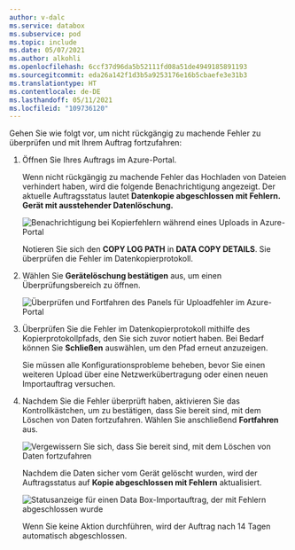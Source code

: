 ```yaml
---
author: v-dalc
ms.service: databox
ms.subservice: pod
ms.topic: include
ms.date: 05/07/2021
ms.author: alkohli
ms.openlocfilehash: 6ccf37d96da5b52111fd08a51de4949185891193
ms.sourcegitcommit: eda26a142f1d3b5a9253176e16b5cbaefe3e31b3
ms.translationtype: HT
ms.contentlocale: de-DE
ms.lasthandoff: 05/11/2021
ms.locfileid: "109736120"
---
```

Gehen Sie wie folgt vor, um nicht rückgängig zu machende Fehler zu überprüfen und mit Ihrem Auftrag fortzufahren:

1. Öffnen Sie Ihres Auftrags im Azure-Portal.  

   Wenn nicht rückgängig zu machende Fehler das Hochladen von Dateien verhindert haben, wird die folgende Benachrichtigung angezeigt. Der aktuelle Auftragsstatus lautet **Datenkopie abgeschlossen mit Fehlern. Gerät mit ausstehender Datenlöschung.**

   ![Benachrichtigung bei Kopierfehlern während eines Uploads in Azure-Portal](media/data-box-review-nonretryable-errors/copy-errors-in-upload-01.png)

   Notieren Sie sich den **COPY LOG PATH** in **DATA COPY DETAILS**. Sie überprüfen die Fehler im Datenkopierprotokoll.

2. Wählen Sie **Gerätelöschung bestätigen** aus, um einen Überprüfungsbereich zu öffnen.

   ![Überprüfen und Fortfahren des Panels für Uploadfehler im Azure-Portal](media/data-box-review-nonretryable-errors/copy-errors-in-upload-02.png)

3. Überprüfen Sie die Fehler im Datenkopierprotokoll mithilfe des Kopierprotokollpfads, den Sie sich zuvor notiert haben. Bei Bedarf können Sie **Schließen** auswählen, um den Pfad erneut anzuzeigen. 

   Sie müssen alle Konfigurationsprobleme beheben, bevor Sie einen weiteren Upload über eine Netzwerkübertragung oder einen neuen Importauftrag versuchen. <!--For guidance, see [Review copy errors in uploads from Azure Data Box and Azure Data Box Heavy devices](../articles/databox/data-box-troubleshoot-data-upload.md). - To make the Include, I needed to move this reference out of the main procedure.-->

4. Nachdem Sie die Fehler überprüft haben, aktivieren Sie das Kontrollkästchen, um zu bestätigen, dass Sie bereit sind, mit dem Löschen von Daten fortzufahren. Wählen Sie anschließend **Fortfahren** aus.

   ![Vergewissern Sie sich, dass Sie bereit sind, mit dem Löschen von Daten fortzufahren](media/data-box-review-nonretryable-errors/copy-errors-in-upload-03.png)

   Nachdem die Daten sicher vom Gerät gelöscht wurden, wird der Auftragsstatus auf **Kopie abgeschlossen mit Fehlern** aktualisiert.

   ![Statusanzeige für einen Data Box-Importauftrag, der mit Fehlern abgeschlossen wurde](media/data-box-review-nonretryable-errors/copy-errors-in-upload-04.png)

   Wenn Sie keine Aktion durchführen, wird der Auftrag nach 14 Tagen automatisch abgeschlossen.

